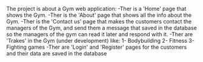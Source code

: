 The project is about a Gym web application:
-Ther is a 'Home' page that shows the Gym.
-Ther is the 'About' page that shows all the info about the Gym.
-Ther is the 'Contact us' page that makes the customers contact the managers of the Gym, and send them a message that saved in the database so the managers of the gym can read it later and respond with it.
-Ther are 'Trakes' in the Gym (under development) like:
1- Bodybuilding
2- Fitness
3- Fighting games
-Ther are 'Login' and 'Register' pages for the customers and their data are saved in the database
